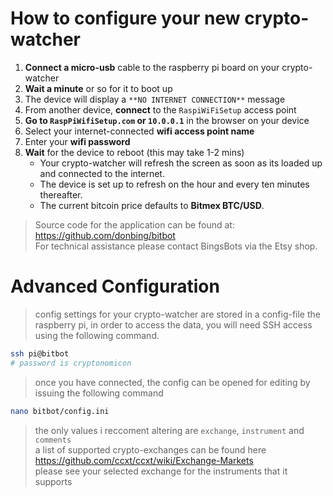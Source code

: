# How to configure your new crypto-watcher
1. **Connect a micro-usb** cable to the raspberry pi board on your crypto-watcher
2. **Wait a minute** or so for it to boot up
3. The device will display a `**NO INTERNET CONNECTION**` message
4. From another device, **connect** to the `RaspiWiFiSetup` access point 
5. **Go to `RaspPiWifiSetup.com` or `10.0.0.1`** in the browser on your device
6. Select your internet-connected **wifi access point name**
7. Enter your **wifi password**
8. **Wait** for the device to reboot (this may take 1-2 mins)
    * Your crypto-watcher will refresh the screen as soon as its loaded up and connected to the internet.
    * The device is set up to refresh on the hour and every ten minutes thereafter. 
    * The current bitcoin price defaults to **Bitmex BTC/USD**.
 
> Source code for the application can be found at: https://github.com/donbing/bitbot  
> For technical assistance please contact BingsBots via the Etsy shop.  

# Advanced Configuration
> config settings for your crypto-watcher are stored in a config-file the raspberry pi,
> in order to access the data, you will need SSH access using the following command.
```sh 
ssh pi@bitbot
# password is cryptonomicon
```
> once you have connected, the config can be opened for editing by issuing the following command
```sh
nano bitbot/config.ini
```
> the only values i reccoment altering are `exchange`, `instrument` and `comments`  
> a list of supported crypto-exchanges can be found here https://github.com/ccxt/ccxt/wiki/Exchange-Markets  
> please see your selected exchange for the instruments that it supports
